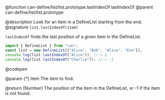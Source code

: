 @function can-define/list/list.prototype.lastIndexOf lastIndexOf
@parent can-define/list/list.prototype

@description Look for an item in a DefineList starting from the end.
@signature `list.lastIndexOf(item)`

  `lastIndexOf` finds the last position of a given item in the DefineList.

  ```js
  import { DefineList } from "can";
  const list = new DefineList(["Alice", "Bob", "Alice", "Eve"]);
  console.log(list.lastIndexOf("Alice")); //-> 2
  console.log(list.lastIndexOf("Charlie")); //-> -1
  ```
  @codepen

  @param {*} item The item to find.

  @return {Number} The position of the item in the DefineList, or -1 if the item is not found.
